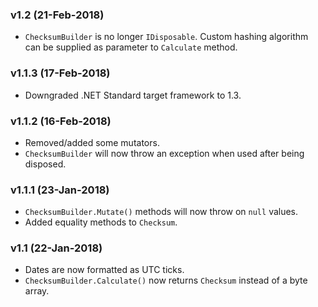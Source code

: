### v1.2 (21-Feb-2018)

- `ChecksumBuilder` is no longer `IDisposable`. Custom hashing algorithm can be supplied as parameter to `Calculate` method.

### v1.1.3 (17-Feb-2018)

- Downgraded .NET Standard target framework to 1.3.

### v1.1.2 (16-Feb-2018)

- Removed/added some mutators.
- `ChecksumBuilder` will now throw an exception when used after being disposed.

### v1.1.1 (23-Jan-2018)

- `ChecksumBuilder.Mutate()` methods will now throw on `null` values.
- Added equality methods to `Checksum`.

### v1.1 (22-Jan-2018)

- Dates are now formatted as UTC ticks.
- `ChecksumBuilder.Calculate()` now returns `Checksum` instead of a byte array.